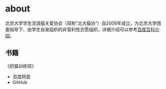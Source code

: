 # about
北京大学学生流浪猫关爱协会（简称“北大猫协”）自2006年成立，为北京大学团委指导下、由学生自发组织的非营利性志愿组织。详细介绍可以参考[百度百科介绍](https://baike.baidu.com/item/北京大学学生流浪猫关爱协会)。

## 书籍

《奶猫训练班》

- 百度网盘
- GitHub

